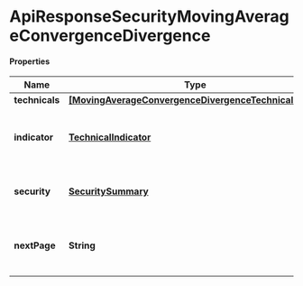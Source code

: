 # ApiResponseSecurityMovingAverageConvergenceDivergence

#### Properties
Name | Type | Description | Notes
------------ | ------------- | ------------- | -------------
**technicals** | [**[MovingAverageConvergenceDivergenceTechnicalValue]**](MovingAverageConvergenceDivergenceTechnicalValue.md) |  | [optional] 
**indicator** | [**TechnicalIndicator**](TechnicalIndicator.md) | The name and symbol of the technical indicator | [optional] 
**security** | [**SecuritySummary**](SecuritySummary.md) | The Security of the Stock Price | [optional] 
**nextPage** | **String** | The token required to request the next page of the data | [optional] 



